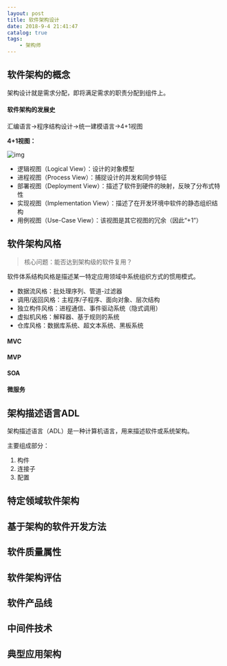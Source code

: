 ```yaml
---
layout: post
title: 软件架构设计
date: 2018-9-4 21:41:47
catalog: true
tags:
    - 架构师
---
```


## 软件架构的概念

架构设计就是需求分配，即将满足需求的职责分配到组件上。

#### 软件架构的发展史

汇编语言→程序结构设计→统一建模语言→4+1视图

**4+1视图：**

![img](../../../../img/in-post/post-architecture-design/1.gif)

- 逻辑视图（Logical View）：设计的对象模型
- 进程视图（Process View）：捕捉设计的并发和同步特征
- 部署视图（Deployment View）：描述了软件到硬件的映射，反映了分布式特性
- 实现视图（Implementation View）：描述了在开发环境中软件的静态组织结构
- 用例视图（Use-Case View）：该视图是其它视图的冗余（因此“+1”）

## 软件架构风格

> 核心问题：能否达到架构级的软件复用？

软件体系结构风格是描述某一特定应用领域中系统组织方式的惯用模式。

- 数据流风格：批处理序列、管道-过滤器
- 调用/返回风格：主程序/子程序、面向对象、层次结构
- 独立构件风格：进程通信、事件驱动系统（隐式调用）
- 虚拟机风格：解释器、基于规则的系统
- 仓库风格：数据库系统、超文本系统、黑板系统

#### MVC

#### MVP

#### SOA

#### 微服务

## 架构描述语言ADL

架构描述语言（ADL）是一种计算机语言，用来描述软件或系统架构。

主要组成部分：
1. 构件
2. 连接子
3. 配置

## 特定领域软件架构

## 基于架构的软件开发方法

## 软件质量属性

## 软件架构评估

## 软件产品线

## 中间件技术

## 典型应用架构

